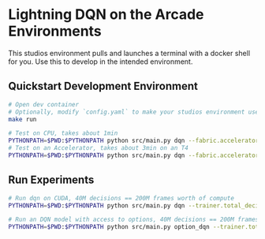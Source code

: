 # Lightning DQN on the Arcade Environments

This studios environment pulls and launches a terminal with a docker shell for you. Use this to develop in the intended environment. 

## Quickstart Development Environment

```bash
# Open dev container
# Optionally, modify `config.yaml` to make your studios environment use your container.
make run

# Test on CPU, takes about 1min
PYTHONPATH=$PWD:$PYTHONPATH python src/main.py dqn --fabric.accelerator cpu --trainer.total_decisions 100 --agent.no-compile --agent.no-cudagraphs --agent.buffer_size 1000
# Test on an Accelerator, takes about 3min on an T4
PYTHONPATH=$PWD:$PYTHONPATH python src/main.py dqn --fabric.accelerator cuda --trainer.total_decisions 10_000 --agent.buffer_size 10_000
```

## Run Experiments

```bash
# Run dqn on CUDA, 40M decisions == 200M frames worth of compute
PYTHONPATH=$PWD:$PYTHONPATH python src/main.py dqn --trainer.total_decisions 40_000_000 --trainer.env_id "ALE/Pong-v5" --trainer.seed 1

# Run an DQN model with access to options, 40M decisions == 200M frames worth of compute
PYTHONPATH=$PWD:$PYTHONPATH python src/main.py option_dqn --trainer.total_decisions 40_000_000 --trainer.env_id "ALE/Pong-v5" --trainer.seed 1
```